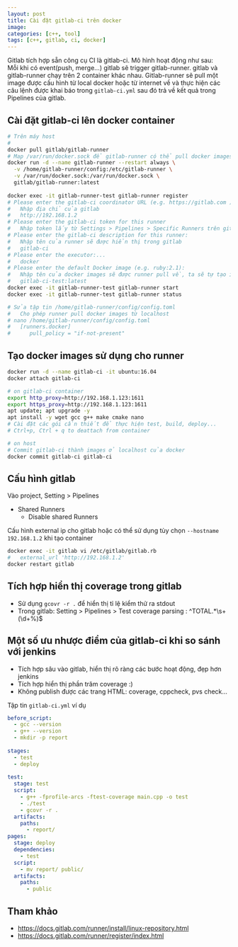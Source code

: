 ```yaml
---
layout: post
title: Cài đặt gitlab-ci trên docker 
image: 
categories: [c++, tool]
tags: [c++, gitlab, ci, docker]
---
```


Gitlab tích hợp sẵn công cụ CI là gitlab-ci. Mô hình hoạt động như sau:  
Mỗi khi có event(push, merge...) gitlab sẽ trigger gitlab-runner. 
gitlab và gitlab-runner chạy trên 2 container khác nhau. Gitlab-runner sẽ pull một image 
được cấu hình từ local docker hoặc từ internet về và thực hiện các câu lệnh được khai báo trong 
`gitlab-ci.yml` sau đó trả về kết quả trong Pipelines của gitlab.

## Cài đặt gitlab-ci lên docker container
```bash
# Trên máy host 
#
docker pull gitlab/gitlab-runner
# Map /var/run/docker.sock để gitlab-runner có thể pull docker images từ docker của host 
docker run -d --name gitlab-runner --restart always \
  -v /home/gitlab-runner/config:/etc/gitlab-runner \
  -v /var/run/docker.sock:/var/run/docker.sock \
  gitlab/gitlab-runner:latest
  
docker exec -it gitlab-runner-test gitlab-runner register
# Please enter the gitlab-ci coordinator URL (e.g. https://gitlab.com )
#   Nhập địa chỉ của gitlab 
#   http://192.168.1.2
# Please enter the gitlab-ci token for this runner
#   Nhập token lấy từ Settings > Pipelines > Specific Runners trên gitlab
# Please enter the gitlab-ci description for this runner:
#   Nhập tên của runner sẽ được hiển thị trong gitlab 
#   gitlab-ci
# Please enter the executor:...
#   docker
# Please enter the default Docker image (e.g. ruby:2.1):
#   Nhập tên của docker images sẽ được runner pull về, ta sẽ tự tạo image này trong localhost của docker 
#   gitlab-ci-test:latest
docker exec -it gitlab-runner-test gitlab-runner start
docker exec -it gitlab-runner-test gitlab-runner status

# Sửa tập tin /home/gitlab-runner/config/config.toml
#   Cho phép runner pull docker images từ localhost
# nano /home/gitlab-runner/config/config.toml
#   [runners.docker]
#      pull_policy = "if-not-present"
```

## Tạo docker images sử dụng cho runner  
```bash
docker run -d --name gitlab-ci -it ubuntu:16.04
docker attach gitlab-ci

# on gitlab-ci container
export http_proxy=http://192.168.1.123:1611
export https_proxy=http://192.168.1.123:1611
apt update; apt upgrade -y
apt install -y wget gcc g++ make cmake nano
# Cài đặt các gói cần thiết để thực hiện test, build, deploy...
# Ctrl+p, Ctrl + q to deattach from container

# on host
# Commit gitlab-ci thành images ở localhost của docker 
docker commit gitlab-ci gitlab-ci
```

## Cấu hình gitlab
Vào project, Setting > Pipelines
- Shared Runners
  * Disable shared Runners

Cấu hình external ip cho gitlab hoặc có thể sử dụng tùy chọn `--hostname 192.168.1.2` 
khi tạo container
```bash
docker exec -it gitlab vi /etc/gitlab/gitlab.rb
#   external_url 'http://192.168.1.2'
docker restart gitlab
```

## Tích hợp hiển thị coverage trong gitlab
- Sử dụng `gcovr -r .` để hiển thị tỉ lệ kiểm thử ra stdout
- Trong gitlab: Setting > Pipelines > Test coverage parsing : ^TOTAL.*\s+(\d+\%)$

## Một số ưu nhược điểm của gitlab-ci khi so sánh với jenkins  
- Tích hợp sâu vào gitlab, hiển thị rõ ràng các bước hoạt động, đẹp hơn jenkins
- Tích hợp hiển thị phần trăm coverage :)
- Không publish được các trang HTML: coverage, cppcheck, pvs check...

Tập tin `gitlab-ci.yml` ví dụ  
```yml
before_script:
  - gcc --version
  - g++ --version
  - mkdir -p report
  
stages:
  - test
  - deploy
  
test:
  stage: test
  script:
    - g++ -fprofile-arcs -ftest-coverage main.cpp -o test
    - ./test
    - gcovr -r .
  artifacts:
    paths:
      - report/
pages:
  stage: deploy
  dependencies:
    - test
  script:
    - mv report/ public/
  artifacts:
    paths:
      - public
```

## Tham khảo  
- https://docs.gitlab.com/runner/install/linux-repository.html
- https://docs.gitlab.com/runner/register/index.html


